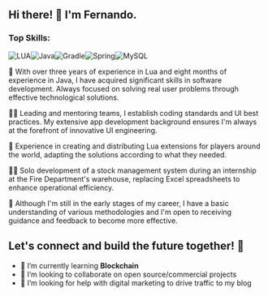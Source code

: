 ## Hi there! 👋 I'm Fernando.

### Top Skills:
![LUA](https://img.shields.io/badge/Lua-blue?style=for-the-badge&logo=lua&logoColor=white)![Java](https://img.shields.io/badge/Java-orange?style=for-the-badge&logo=java&logoColor=white)![Gradle](https://img.shields.io/badge/gradle-6DA55F?style=for-the-badge&logo=gradle&logoColor=white)![Spring](https://img.shields.io/badge/spring-green?style=for-the-badge&logo=spring&logoColor=white)![MySQL](https://img.shields.io/badge/mysql-orange?style=for-the-badge&logo=mysql&logoColor=white)

🚀 With over three years of experience in Lua and eight months of experience in Java, I have acquired significant skills in software development. Always focused on solving real user problems through effective technological solutions.

👨‍🏭 Leading and mentoring teams, I establish coding standards and UI best practices. My extensive app development background ensures I'm always at the forefront of innovative UI engineering.

🌙 Experience in creating and distributing Lua extensions for players around the world, adapting the solutions according to what they needed.

👨‍🚒 Solo development of a stock management system during an internship at the Fire Department's warehouse, replacing Excel spreadsheets to enhance operational efficiency.

🧠 Although I'm still in the early stages of my career, I have a basic understanding of various methodologies and I'm open to receiving guidance and feedback to become more effective.

Let's connect and build the future together! 🌟
---

- 🌱 I’m currently learning **Blockchain**
- 👯 I’m looking to collaborate on open source/commercial projects
- 🤔 I’m looking for help with digital marketing to drive traffic to my blog
